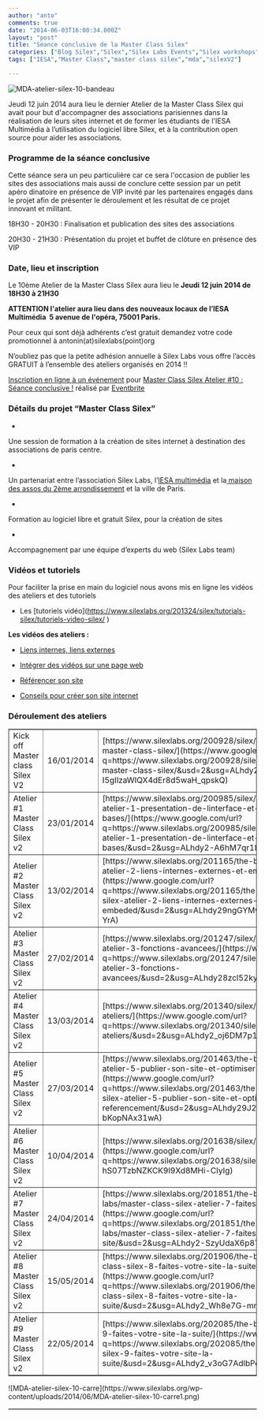 ```yaml
---
author: "anto"
comments: true
date: "2014-06-03T16:00:34.000Z"
layout: "post"
title: "Séance conclusive de la Master Class Silex"
categories: ["Blog Silex","Silex","Silex Labs Events","Silex workshops","The Blog"]
tags: ["IESA","Master Class","master class silex","mda","silexV2"]

---
```

![MDA-atelier-silex-10-bandeau](https://www.silexlabs.org/wp-content/uploads/2014/06/MDA-atelier-silex-10-bandeau2.png)




Jeudi 12 juin 2014 aura lieu le dernier Atelier de la Master Class Silex qui avait pour but d'accompagner des associations parisiennes dans la réalisation de leurs sites internet et de former les étudiants de l'IESA Multimédia à l’utilisation du logiciel libre Silex, et à la contribution open source pour aider les associations.





### **Programme de la séance conclusive**


Cette séance sera un peu particulière car ce sera l'occasion de publier les sites des associations mais aussi de conclure cette session par un petit apéro dinatoire en présence de VIP invité par les partenaires engagés dans le projet afin de présenter le déroulement et les résultat de ce projet innovant et militant.

18H30 - 20H30 : Finalisation et publication des sites des associations


20H30 - 21H30 : Présentation du projet et buffet de clôture en présence des VIP





### **Date, lieu et inscription**




Le 10ème Atelier de la Master Class Silex aura lieu le **Jeudi 12 juin 2014 de 18H30 à 21H30**




**ATTENTION l'atelier aura lieu dans des nouveaux locaux de l’IESA Multimédia  5 avenue de l'opéra, 75001 Paris.**




Pour ceux qui sont déjà adhérents c’est gratuit demandez votre code promotionnel à antonin(at)silexlabs(point)org




N’oubliez pas que la petite adhésion annuelle à Silex Labs vous offre l’accès GRATUIT à l’ensemble des ateliers organisés en 2014 !!








[Inscription en ligne à un événement](http://www.eventbrite.fr/r/etckt) pour [Master Class Silex Atelier #10 : Séance conclusive !](https://www.eventbrite.fr/e/billets-master-class-silex-atelier-10-seance-conclusive-11841667747?ref=etckt) réalisé par [Eventbrite](http://www.eventbrite.fr?ref=etckt)







### **Détails du projet “Master Class Silex”**






  *


Une session de formation à la création de sites internet à destination des associations de paris centre.





  *


Un partenariat entre l’association Silex Labs, l’[IESA multimédia](http://www.iesamultimedia.fr/) et la[ maison des assos du 2ème arrondissement](https://www.facebook.com/MDA02) et la ville de Paris.





  *


Formation au logiciel libre et gratuit Silex, pour la création de sites





  *


Accompagnement par une équipe d’experts du web (Silex Labs team)







### **Vidéos et tutoriels**


Pour faciliter la prise en main du logiciel nous avons mis en ligne les vidéos des ateliers et des tutoriels




  * Les [tutoriels vidéo](https://www.silexlabs.org/201324/silex/tutorials-silex/tutoriels-video-silex/ ‎)


****Les vidéos des ateliers :****




  * [Liens internes, liens externes](https://www.silexlabs.org/201165/the-blog/master-class-silex-atelier-2-liens-internes-externes-et-embeded/)


  * [Intégrer des vidéos sur une page web](https://www.silexlabs.org/201333/silex/atelier-silex-3-liens-internes-liens-externes-et-liens-embeded/)


  * [Référencer son site](https://www.silexlabs.org/201795/the-blog/compte-rendu-video-de-latelier-5-optimiser-son-referencement/)


  * [Conseils pour créer son site internet](https://www.silexlabs.org/202049/silex/tutorials-silex/compte-rendu-video-de-latelier-7-faites-votre-site/)




### **Déroulement des ateliers**


<table cellpadding="0" cellspacing="0" border="1" dir="ltr" >
<tbody >
<tr >

<td >Kick off Master class Silex V2
</td>

<td >16/01/2014
</td>

<td >[https://www.silexlabs.org/200928/silex/kick-off-meeting-master-class-silex/](https://www.google.com/url?q=https://www.silexlabs.org/200928/silex/kick-off-meeting-master-class-silex/&usd=2&usg=ALhdy2-I5gIlzaWIQX4dEr8d5waH_qpskQ)
</td>
</tr>
<tr >

<td >Atelier #1 Master Class Silex v2
</td>

<td >23/01/2014
</td>

<td >[https://www.silexlabs.org/200985/silex/master-class-silex-atelier-1-presentation-de-linterface-et-des-fonctions-de-bases/](https://www.google.com/url?q=https://www.silexlabs.org/200985/silex/master-class-silex-atelier-1-presentation-de-linterface-et-des-fonctions-de-bases/&usd=2&usg=ALhdy2-A6hM7qr1IhcmRlBX1lLZ44wXc0A)
</td>
</tr>
<tr >

<td >Atelier #2 Master Class Silex v2
</td>

<td >13/02/2014
</td>

<td >[https://www.silexlabs.org/201165/the-blog/master-class-silex-atelier-2-liens-internes-externes-et-embeded/](https://www.google.com/url?q=https://www.silexlabs.org/201165/the-blog/master-class-silex-atelier-2-liens-internes-externes-et-embeded/&usd=2&usg=ALhdy29ngGYMvu0dHUu3pULjAE9dDf-YrA)
</td>
</tr>
<tr >

<td >Atelier #3 Master Class Silex v2
</td>

<td >27/02/2014
</td>

<td >[https://www.silexlabs.org/201247/silex/master-class-silex-atelier-3-fonctions-avancees/](https://www.google.com/url?q=https://www.silexlabs.org/201247/silex/master-class-silex-atelier-3-fonctions-avancees/&usd=2&usg=ALhdy28zcl52kyzjBzEVu4J0vpfHYFTnIw)
</td>
</tr>
<tr >

<td >Atelier #4 Master Class Silex v2
</td>

<td >13/03/2014
</td>

<td >[https://www.silexlabs.org/201340/silex/bilan-des-premiers-ateliers/](https://www.google.com/url?q=https://www.silexlabs.org/201340/silex/bilan-des-premiers-ateliers/&usd=2&usg=ALhdy2_oj6DM7p1jqfqOV0jAN-Nk5vKIZA)
</td>
</tr>
<tr >

<td >Atelier #5 Master Class Silex v2
</td>

<td >27/03/2014
</td>

<td >[https://www.silexlabs.org/201463/the-blog/master-class-silex-atelier-5-publier-son-site-et-optimiser-le-referencement/](https://www.google.com/url?q=https://www.silexlabs.org/201463/the-blog/master-class-silex-atelier-5-publier-son-site-et-optimiser-le-referencement/&usd=2&usg=ALhdy29J2uSa8vO7Sr_tEi-bKopNAx31wA)
</td>
</tr>
<tr >

<td >Atelier #6 Master Class Silex v2
</td>

<td >10/04/2014
</td>

<td >[https://www.silexlabs.org/201638/silex/](https://www.google.com/url?q=https://www.silexlabs.org/201638/silex/&usd=2&usg=ALhdy2-hS07TzbNZKCK9l9Xd8MHi-CIyIg)
</td>
</tr>
<tr >

<td >Atelier #7 Master Class Silex v2
</td>

<td >24/04/2014
</td>

<td >[https://www.silexlabs.org/201851/the-blog/blog-silex-labs/master-class-silex-atelier-7-faites-votre-site/](https://www.google.com/url?q=https://www.silexlabs.org/201851/the-blog/blog-silex-labs/master-class-silex-atelier-7-faites-votre-site/&usd=2&usg=ALhdy2-SzyUdaX6p8Thvb1QF3k04Ch5mMQ)
</td>
</tr>
<tr >

<td >Atelier #8 Master Class Silex v2
</td>

<td >15/05/2014
</td>

<td >[https://www.silexlabs.org/201906/the-blog/blog-silex/master-class-silex-8-faites-votre-site-la-suite/](https://www.google.com/url?q=https://www.silexlabs.org/201906/the-blog/blog-silex/master-class-silex-8-faites-votre-site-la-suite/&usd=2&usg=ALhdy2_Wh8e7G-mn4zHeptBwJsxjXxr5Aw)
</td>
</tr>
<tr >

<td >Atelier #9 Master Class Silex v2
</td>

<td >22/05/2014
</td>

<td >[https://www.silexlabs.org/202085/the-blog/master-class-silex-9-faites-votre-site-la-suite/](https://www.google.com/url?q=https://www.silexlabs.org/202085/the-blog/master-class-silex-9-faites-votre-site-la-suite/&usd=2&usg=ALhdy2_v3oG7AdlbPqAfEvbhgFs6YpB1CA)
</td>
</tr>
</tbody>
</table>
![MDA-atelier-silex-10-carre](https://www.silexlabs.org/wp-content/uploads/2014/06/MDA-atelier-silex-10-carre1.png)
<table cellpadding="0" cellspacing="0" border="1" dir="ltr" > </table>



